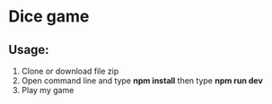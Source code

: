# Dice game  
## Usage: 
  1. Clone or download file zip  
  2. Open command line and type **npm install** then type **npm run dev**
  3. Play my game

